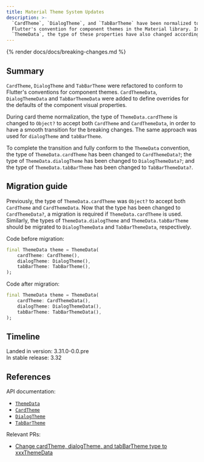 ```yaml
---
title: Material Theme System Updates
description: >-
  `CardTheme`, `DialogTheme`, and `TabBarTheme` have been normalized to follow
  Flutter's convention for component themes in the Material library. In 
  `ThemeData`, the type of these properties have also changed accordingly.
---
```


{% render docs/docs/breaking-changes.md %}

## Summary

`CardTheme`, `DialogTheme` and `TabBarTheme` were refactored to 
conform to Flutter's conventions for component themes. `CardThemeData`, 
`DialogThemeData` and `TabBarThemeData` were added to define overrides for the
defaults of the component visual properties.

During card theme normalization, the type of `ThemeData.cardTheme` is changed
to `Object?` to accept both `CardTheme` and `CardThemeData`, in order to have
a smooth transition for the breaking changes. The same approach was used for
`dialogTheme` and `tabBarTheme`.

To complete the transition and fully conform to the `ThemeData` convention, the 
type of `ThemeData.cardTheme` has been changed to `CardThemeData?`; the type of
`ThemeData.dialogTheme` has been changed to `DialogThemeData?`; and the type of
`ThemeData.tabBarTheme` has been changed to `TabBarThemeData?`.

## Migration guide

Previously, the type of `ThemeData.cardTheme` was `Object?` to accept both
`CardTheme` and `CardThemeData`. Now that the type has been changed to
`CardThemeData?`, a migration is required if `ThemeData.cardTheme` is used.
Similarly, the types of `ThemeData.dialogTheme` and `ThemeData.tabBarTheme` 
should be migrated to `DialogThemeData` and `TabBarThemeData`, respectively.

Code before migration:

```dart
final ThemeData theme = ThemeData(
    cardTheme: CardTheme(),
    dialogTheme: DialogTheme(),
    tabBarTheme: TabBarTheme(),
);
```

Code after migration:

```dart
final ThemeData theme = ThemeData(
    cardTheme: CardThemeData(),
    dialogTheme: DialogThemeData(),
    tabBarTheme: TabBarThemeData(),
);
```

## Timeline

Landed in version: 3.31.0-0.0.pre<br>
In stable release: 3.32

## References

API documentation:

* [`ThemeData`][]
* [`CardTheme`][]
* [`DialogTheme`][]
* [`TabBarTheme`][]

Relevant PRs:

* [Change cardTheme, dialogTheme, and tabBarTheme type to xxxThemeData][]

[Change cardTheme, dialogTheme, and tabBarTheme type to xxxThemeData]: {{site.github}}/flutter/flutter/pull/157292
[`ThemeData`]: {{site.api}}/flutter/material/ThemeData-class.html
[`CardTheme`]: {{site.api}}/flutter/material/CardTheme-class.html
[`DialogTheme`]: {{site.api}}/flutter/material/DialogTheme-class.html
[`TabBarTheme`]: {{site.api}}/flutter/material/TabBarTheme-class.html

